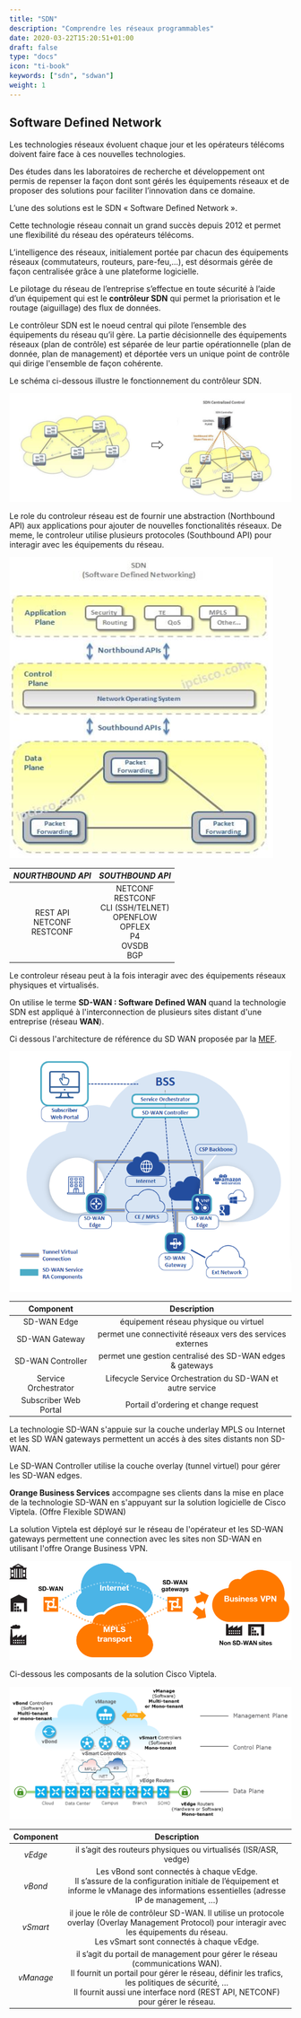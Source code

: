 ```yaml
---
title: "SDN"
description: "Comprendre les réseaux programmables"
date: 2020-03-22T15:20:51+01:00
draft: false
type: "docs"
icon: "ti-book"
keywords: ["sdn", "sdwan"]
weight: 1
---
```


## Software Defined Network

Les technologies réseaux évoluent chaque jour et les opérateurs télécoms doivent faire face à ces nouvelles technologies.

Des études dans les laboratoires de recherche et développement ont permis de repenser la façon dont sont gérés les équipements réseaux et de proposer des solutions pour faciliter l’innovation dans ce domaine. 

L’une des solutions est le SDN « Software Defined Network ». 

Cette technologie réseau connait un grand succès depuis 2012 et permet une flexibilité du réseau des opérateurs télécoms.

L’intelligence des réseaux, initialement portée par chacun des équipements réseaux (commutateurs, routeurs, pare-feu,...), est désormais gérée de façon centralisée grâce à une plateforme logicielle.

Le pilotage du réseau de l’entreprise s’effectue en toute sécurité à l’aide d’un équipement qui est le **contrôleur SDN** qui permet la priorisation et le routage (aiguillage) des flux de données. 

Le contrôleur SDN est le noeud central qui pilote l’ensemble des équipements du réseau qu’il gère. La partie décisionnelle des équipements réseaux (plan de contrôle) est séparée de leur partie opérationnelle (plan de donnée, plan de management) et déportée vers un unique point de contrôle qui dirige l'ensemble de façon cohérente. 

Le schéma ci-dessous illustre le fonctionnement du contrôleur SDN.

![SDN](sdn.png)

Le role du controleur réseau est de fournir une abstraction (Northbound API) aux applications pour ajouter de nouvelles fonctionalités réseaux.
De meme, le controleur utilise plusieurs protocoles (Southbound API) pour interagir avec les équipements du réseau.

![SDN Controler](sdn_overview.png)

| *NOURTHBOUND API* | *SOUTHBOUND API* |
| :-------:| :--------------------: |
| REST API <br/>NETCONF <br/> RESTCONF <br/> | NETCONF <br/> RESTCONF <br/> CLI (SSH/TELNET) <br/> OPENFLOW <br/> OPFLEX <br/> P4 <br/> OVSDB <br/> BGP |

Le controleur réseau peut à la fois interagir avec des équipements réseaux physiques et virtualisés.

On utilise le terme **SD-WAN : Software Defined WAN** quand la technologie SDN est appliqué à l'interconnection de plusieurs sites distant d'une entreprise (réseau **WAN**).

Ci dessous l'architecture de référence du SD WAN proposée par la [MEF](http://www.mef.net/).

![SD WAN](sdwan.mef.png)

|  Component  | Description  |
| :---------: | :---------:  | 
| SD-WAN Edge | équipement réseau physique ou virtuel |
| SD-WAN Gateway | permet une connectivité réseaux vers des services externes |
| SD-WAN Controller | permet une gestion centralisé des SD-WAN edges & gateways |
| Service Orchestrator |  Lifecycle Service Orchestration du SD-WAN et autre service |
| Subscriber Web Portal | Portail d'ordering et change request |

La technologie SD-WAN s'appuie sur la couche underlay MPLS ou Internet et les SD WAN gateways permettent un accés à des sites distants non SD-WAN.

Le SD-WAN Controller utilise la couche overlay (tunnel virtuel) pour gérer les SD-WAN edges.

**Orange Business Services** accompagne ses clients dans la mise en place de la technologie SD-WAN en s'appuyant sur la solution logicielle de Cisco Viptela. (Offre Flexible SDWAN)

La solution Viptela est déployé sur le réseau de l'opérateur et les SD-WAN gateways permettent une connection avec les sites non SD-WAN en utilisant l'offre Orange Business VPN.

![sdwan](orange.sdwan.png)

Ci-dessous les composants de la solution Cisco Viptela.

![viptela](cisco.viptela.png)

|  Component  | Description  |
| :---------: | :---------:  | 
| *vEdge* | il s’agit des routeurs physiques ou virtualisés (ISR/ASR, vedge) |
| *vBond* | Les vBond sont connectés à chaque vEdge. <br/> Il s’assure de la configuration initiale de l’équipement et informe le vManage des informations essentielles (adresse IP  de management, …) |
| *vSmart* | il joue le rôle de contrôleur SD-WAN. Il utilise un protocole overlay (Overlay Management Protocol) pour interagir avec les équipements du réseau. <br/> Les vSmart sont connectés à chaque vEdge. |
| *vManage* | il s’agit du portail de management pour gérer le réseau (communications WAN). <br/> Il fournit un portail pour gérer le réseau, définir les trafics, les politiques de sécurité, … <br/> Il fournit aussi une interface nord (REST API, NETCONF) pour gérer le réseau. |
